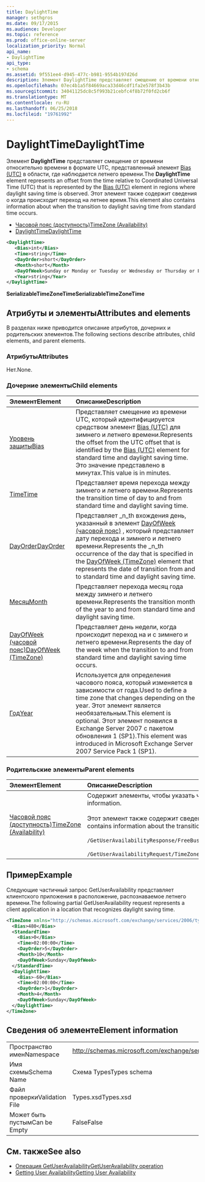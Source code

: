 ```yaml
---
title: DaylightTime
manager: sethgros
ms.date: 09/17/2015
ms.audience: Developer
ms.topic: reference
ms.prod: office-online-server
localization_priority: Normal
api_name:
- DaylightTime
api_type:
- schema
ms.assetid: 9f551ee4-d945-477c-b981-9554b197d26d
description: Элемент DaylightTime представляет смещение от времени относительно времени в формате UTC, представленный элемент Bias (UTC) в области, где наблюдается летнего времени. Этот элемент также содержит сведения о когда происходит переход на летнее время.
ms.openlocfilehash: 07ec4b1a5f84669aca33d46cdf1fa2e578f3b43b
ms.sourcegitcommit: 34041125dc8c5f993b21cebfc4f8b72f0fd2cb6f
ms.translationtype: MT
ms.contentlocale: ru-RU
ms.lasthandoff: 06/25/2018
ms.locfileid: "19761992"
---
```

# <a name="daylighttime"></a><span data-ttu-id="6d5e1-104">DaylightTime</span><span class="sxs-lookup"><span data-stu-id="6d5e1-104">DaylightTime</span></span>

<span data-ttu-id="6d5e1-105">Элемент **DaylightTime** представляет смещение от времени относительно времени в формате UTC, представленный элемент [Bias (UTC)](bias-utc.md) в области, где наблюдается летнего времени.</span><span class="sxs-lookup"><span data-stu-id="6d5e1-105">The **DaylightTime** element represents an offset from the time relative to Coordinated Universal Time (UTC) that is represented by the [Bias (UTC)](bias-utc.md) element in regions where daylight saving time is observed.</span></span> <span data-ttu-id="6d5e1-106">Этот элемент также содержит сведения о когда происходит переход на летнее время.</span><span class="sxs-lookup"><span data-stu-id="6d5e1-106">This element also contains information about when the transition to daylight saving time from standard time occurs.</span></span> 
  
- [<span data-ttu-id="6d5e1-107">Часовой пояс (доступность)</span><span class="sxs-lookup"><span data-stu-id="6d5e1-107">TimeZone (Availability)</span></span>](timezone-availability.md) 
- [<span data-ttu-id="6d5e1-108">DaylightTime</span><span class="sxs-lookup"><span data-stu-id="6d5e1-108">DaylightTime</span></span>](daylighttime.md)
  
```xml
<DaylightTime>
   <Bias>int</Bias>
   <Time>string</Time>
   <DayOrder>short</DayOrder>
   <Month>short</Month>
   <DayOfWeek>Sunday or Monday or Tuesday or Wednesday or Thursday or Friday or Saturday</DayOfWeek>
   <Year>string</Year>
</DaylightTime>
```

<span data-ttu-id="6d5e1-109">**SerializableTimeZoneTime**</span><span class="sxs-lookup"><span data-stu-id="6d5e1-109">**SerializableTimeZoneTime**</span></span>

## <a name="attributes-and-elements"></a><span data-ttu-id="6d5e1-110">Атрибуты и элементы</span><span class="sxs-lookup"><span data-stu-id="6d5e1-110">Attributes and elements</span></span>

<span data-ttu-id="6d5e1-111">В разделах ниже приводится описание атрибутов, дочерних и родительских элементов.</span><span class="sxs-lookup"><span data-stu-id="6d5e1-111">The following sections describe attributes, child elements, and parent elements.</span></span>
  
### <a name="attributes"></a><span data-ttu-id="6d5e1-112">Атрибуты</span><span class="sxs-lookup"><span data-stu-id="6d5e1-112">Attributes</span></span>

<span data-ttu-id="6d5e1-113">Нет.</span><span class="sxs-lookup"><span data-stu-id="6d5e1-113">None.</span></span>
  
### <a name="child-elements"></a><span data-ttu-id="6d5e1-114">Дочерние элементы</span><span class="sxs-lookup"><span data-stu-id="6d5e1-114">Child elements</span></span>

|<span data-ttu-id="6d5e1-115">**Элемент**</span><span class="sxs-lookup"><span data-stu-id="6d5e1-115">**Element**</span></span>|<span data-ttu-id="6d5e1-116">**Описание**</span><span class="sxs-lookup"><span data-stu-id="6d5e1-116">**Description**</span></span>|
|:-----|:-----|
|[<span data-ttu-id="6d5e1-117">Уровень защиты</span><span class="sxs-lookup"><span data-stu-id="6d5e1-117">Bias</span></span>](bias.md) <br/> |<span data-ttu-id="6d5e1-118">Представляет смещение из времени UTC, который идентифицируется средством элемент [Bias (UTC)](bias-utc.md) для зимнего и летнего времени.</span><span class="sxs-lookup"><span data-stu-id="6d5e1-118">Represents the offset from the UTC offset that is identified by the [Bias (UTC)](bias-utc.md) element for standard time and daylight saving time.</span></span> <span data-ttu-id="6d5e1-119">Это значение представлено в минутах.</span><span class="sxs-lookup"><span data-stu-id="6d5e1-119">This value is in minutes.</span></span>  <br/> |
|[<span data-ttu-id="6d5e1-120">Time</span><span class="sxs-lookup"><span data-stu-id="6d5e1-120">Time</span></span>](time.md) <br/> |<span data-ttu-id="6d5e1-121">Представляет время перехода между зимнего и летнего времени.</span><span class="sxs-lookup"><span data-stu-id="6d5e1-121">Represents the transition time of day to and from standard time and daylight saving time.</span></span>  <br/> |
|[<span data-ttu-id="6d5e1-122">DayOrder</span><span class="sxs-lookup"><span data-stu-id="6d5e1-122">DayOrder</span></span>](dayorder.md) <br/> |<span data-ttu-id="6d5e1-123">Представляет _n_th вхождения день, указанный в элемент [DayOfWeek (часовой пояс)](dayofweek-timezone.md) , который представляет дату перехода и зимнего и летнего времени.</span><span class="sxs-lookup"><span data-stu-id="6d5e1-123">Represents the  _n_th occurrence of the day that is specified in the [DayOfWeek (TimeZone)](dayofweek-timezone.md) element that represents the date of transition from and to standard time and daylight saving time.</span></span>  <br/> |
|[<span data-ttu-id="6d5e1-124">Месяц</span><span class="sxs-lookup"><span data-stu-id="6d5e1-124">Month</span></span>](month.md) <br/> |<span data-ttu-id="6d5e1-125">Представляет перехода месяц года между зимнего и летнего времени.</span><span class="sxs-lookup"><span data-stu-id="6d5e1-125">Represents the transition month of the year to and from standard time and daylight saving time.</span></span>  <br/> |
|[<span data-ttu-id="6d5e1-126">DayOfWeek (часовой пояс)</span><span class="sxs-lookup"><span data-stu-id="6d5e1-126">DayOfWeek (TimeZone)</span></span>](dayofweek-timezone.md) <br/> |<span data-ttu-id="6d5e1-127">Представляет день недели, когда происходит переход на и с зимнего и летнего времени.</span><span class="sxs-lookup"><span data-stu-id="6d5e1-127">Represents the day of the week when the transition to and from standard time and daylight saving time occurs.</span></span>  <br/> |
|[<span data-ttu-id="6d5e1-128">Год</span><span class="sxs-lookup"><span data-stu-id="6d5e1-128">Year</span></span>](year.md) <br/> |<span data-ttu-id="6d5e1-129">Используется для определения часового пояса, который изменяется в зависимости от года.</span><span class="sxs-lookup"><span data-stu-id="6d5e1-129">Used to define a time zone that changes depending on the year.</span></span> <span data-ttu-id="6d5e1-130">Этот элемент является необязательным.</span><span class="sxs-lookup"><span data-stu-id="6d5e1-130">This element is optional.</span></span> <span data-ttu-id="6d5e1-131">Этот элемент появился в Exchange Server 2007 с пакетом обновления 1 (SP1).</span><span class="sxs-lookup"><span data-stu-id="6d5e1-131">This element was introduced in Microsoft Exchange Server 2007 Service Pack 1 (SP1).</span></span>  <br/> |
   
### <a name="parent-elements"></a><span data-ttu-id="6d5e1-132">Родительские элементы</span><span class="sxs-lookup"><span data-stu-id="6d5e1-132">Parent elements</span></span>

|<span data-ttu-id="6d5e1-133">**Элемент**</span><span class="sxs-lookup"><span data-stu-id="6d5e1-133">**Element**</span></span>|<span data-ttu-id="6d5e1-134">**Описание**</span><span class="sxs-lookup"><span data-stu-id="6d5e1-134">**Description**</span></span>|
|:-----|:-----|
|[<span data-ttu-id="6d5e1-135">Часовой пояс (доступность)</span><span class="sxs-lookup"><span data-stu-id="6d5e1-135">TimeZone (Availability)</span></span>](timezone-availability.md) <br/> | <span data-ttu-id="6d5e1-136">Содержит элементы, чтобы указать часовой пояс сведения.</span><span class="sxs-lookup"><span data-stu-id="6d5e1-136">Contains elements that identify time zone information.</span></span><br/><br/><span data-ttu-id="6d5e1-137">Этот элемент также содержит сведения о переходе между зимнего и летнего времени.</span><span class="sxs-lookup"><span data-stu-id="6d5e1-137">This element also contains information about the transition between standard time and daylight saving time.</span></span><br/><br/>`/GetUserAvailabilityResponse/FreeBusyResponseArray/FreeBusyResponse/FreeBusyView/WorkingHours/TimeZone` <br/><br/>`/GetUserAvailabilityRequest/TimeZone` <br/> |
   
## <a name="example"></a><span data-ttu-id="6d5e1-138">Пример</span><span class="sxs-lookup"><span data-stu-id="6d5e1-138">Example</span></span>

<span data-ttu-id="6d5e1-139">Следующие частичный запрос GetUserAvailability представляет клиентского приложения в расположение, распознаваемое летнего времени.</span><span class="sxs-lookup"><span data-stu-id="6d5e1-139">The following partial GetUserAvailability request represents a client application in a location that recognizes daylight saving time.</span></span>
  
```xml
<TimeZone xmlns="http://schemas.microsoft.com/exchange/services/2006/types">
  <Bias>480</Bias>
  <StandardTime>
    <Bias>0</Bias>
    <Time>02:00:00</Time>
    <DayOrder>5</DayOrder>
    <Month>10</Month>
    <DayOfWeek>Sunday</DayOfWeek>
  </StandardTime>
  <DaylightTime>
    <Bias>-60</Bias>
    <Time>02:00:00</Time>
    <DayOrder>1</DayOrder>
    <Month>4</Month>
    <DayOfWeek>Sunday</DayOfWeek>
  </DaylightTime>
</TimeZone>
```

## <a name="element-information"></a><span data-ttu-id="6d5e1-140">Сведения об элементе</span><span class="sxs-lookup"><span data-stu-id="6d5e1-140">Element information</span></span>

|||
|:-----|:-----|
|<span data-ttu-id="6d5e1-141">Пространство имен</span><span class="sxs-lookup"><span data-stu-id="6d5e1-141">Namespace</span></span>  <br/> |http://schemas.microsoft.com/exchange/services/2006/types  <br/> |
|<span data-ttu-id="6d5e1-142">Имя схемы</span><span class="sxs-lookup"><span data-stu-id="6d5e1-142">Schema Name</span></span>  <br/> |<span data-ttu-id="6d5e1-143">Схема Types</span><span class="sxs-lookup"><span data-stu-id="6d5e1-143">Types schema</span></span>  <br/> |
|<span data-ttu-id="6d5e1-144">Файл проверки</span><span class="sxs-lookup"><span data-stu-id="6d5e1-144">Validation File</span></span>  <br/> |<span data-ttu-id="6d5e1-145">Types.xsd</span><span class="sxs-lookup"><span data-stu-id="6d5e1-145">Types.xsd</span></span>  <br/> |
|<span data-ttu-id="6d5e1-146">Может быть пустым</span><span class="sxs-lookup"><span data-stu-id="6d5e1-146">Can be Empty</span></span>  <br/> |<span data-ttu-id="6d5e1-147">False</span><span class="sxs-lookup"><span data-stu-id="6d5e1-147">False</span></span>  <br/> |
   
## <a name="see-also"></a><span data-ttu-id="6d5e1-148">См. также</span><span class="sxs-lookup"><span data-stu-id="6d5e1-148">See also</span></span>

- [<span data-ttu-id="6d5e1-149">Операция GetUserAvailability</span><span class="sxs-lookup"><span data-stu-id="6d5e1-149">GetUserAvailability operation</span></span>](getuseravailability-operation.md)
- [<span data-ttu-id="6d5e1-150">Getting User Availability</span><span class="sxs-lookup"><span data-stu-id="6d5e1-150">Getting User Availability</span></span>](http://msdn.microsoft.com/library/d4133fcb-9b0f-4e6b-aadf-a389da83516a%28Office.15%29.aspx)

